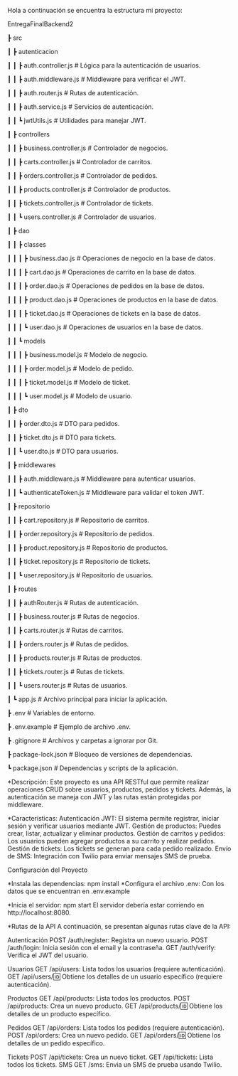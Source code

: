Hola a continuación se encuentra la estructura mi proyecto:

EntregaFinalBackend2

┣ src

┃ ┣ autenticacion

┃ ┃ ┣ auth.controller.js        # Lógica para la autenticación de usuarios.

┃ ┃ ┣ auth.middleware.js        # Middleware para verificar el JWT.

┃ ┃ ┣ auth.router.js            # Rutas de autenticación.

┃ ┃ ┣ auth.service.js           # Servicios de autenticación.

┃ ┃ ┗ jwtUtils.js               # Utilidades para manejar JWT.

┃ ┣ controllers

┃ ┃ ┣ business.controller.js    # Controlador de negocios.

┃ ┃ ┣ carts.controller.js       # Controlador de carritos.

┃ ┃ ┣ orders.controller.js      # Controlador de pedidos.

┃ ┃ ┣ products.controller.js    # Controlador de productos.

┃ ┃ ┣ tickets.controller.js     # Controlador de tickets.

┃ ┃ ┗ users.controller.js       # Controlador de usuarios.

┃ ┣ dao

┃ ┃ ┣ classes

┃ ┃ ┃ ┣ business.dao.js         # Operaciones de negocio en la base de datos.

┃ ┃ ┃ ┣ cart.dao.js             # Operaciones de carrito en la base de datos.

┃ ┃ ┃ ┣ order.dao.js            # Operaciones de pedidos en la base de datos.

┃ ┃ ┃ ┣ product.dao.js          # Operaciones de productos en la base de datos.

┃ ┃ ┃ ┣ ticket.dao.js           # Operaciones de tickets en la base de datos.

┃ ┃ ┃ ┗ user.dao.js             # Operaciones de usuarios en la base de datos.

┃ ┃ ┗ models

┃ ┃ ┃ ┣ business.model.js       # Modelo de negocio.

┃ ┃ ┃ ┣ order.model.js          # Modelo de pedido.

┃ ┃ ┃ ┣ ticket.model.js         # Modelo de ticket.

┃ ┃ ┃ ┗ user.model.js           # Modelo de usuario.

┃ ┣ dto

┃ ┃ ┣ order.dto.js              # DTO para pedidos.

┃ ┃ ┣ ticket.dto.js             # DTO para tickets.

┃ ┃ ┗ user.dto.js               # DTO para usuarios.

┃ ┣ middlewares

┃ ┃ ┣ auth.middleware.js        # Middleware para autenticar usuarios.

┃ ┃ ┗ authenticateToken.js      # Middleware para validar el token JWT.

┃ ┣ repositorio

┃ ┃ ┣ cart.repository.js        # Repositorio de carritos.

┃ ┃ ┣ order.repository.js       # Repositorio de pedidos.

┃ ┃ ┣ product.repository.js     # Repositorio de productos.

┃ ┃ ┣ ticket.repository.js      # Repositorio de tickets.

┃ ┃ ┗ user.repository.js        # Repositorio de usuarios.

┃ ┣ routes

┃ ┃ ┣ authRouter.js             # Rutas de autenticación.

┃ ┃ ┣ business.router.js        # Rutas de negocios.

┃ ┃ ┣ carts.router.js           # Rutas de carritos.

┃ ┃ ┣ orders.router.js          # Rutas de pedidos.

┃ ┃ ┣ products.router.js        # Rutas de productos.

┃ ┃ ┣ tickets.router.js         # Rutas de tickets.

┃ ┃ ┗ users.router.js           # Rutas de usuarios.

┃ ┗ app.js                      # Archivo principal para iniciar la aplicación.

┣ .env                          # Variables de entorno.

┣ .env.example                  # Ejemplo de archivo .env.

┣ .gitignore                    # Archivos y carpetas a ignorar por Git.

┣ package-lock.json             # Bloqueo de versiones de dependencias.

┗ package.json                  # Dependencias y scripts de la aplicación.

*Descripción:
Este proyecto es una API RESTful que permite realizar operaciones CRUD sobre usuarios, productos, pedidos y tickets. 
Además, la autenticación se maneja con JWT y las rutas están protegidas por middleware.

*Características:
Autenticación JWT: El sistema permite registrar, iniciar sesión y verificar usuarios mediante JWT.
Gestión de productos: Puedes crear, listar, actualizar y eliminar productos.
Gestión de carritos y pedidos: Los usuarios pueden agregar productos a su carrito y realizar pedidos.
Gestión de tickets: Los tickets se generan para cada pedido realizado.
Envío de SMS: Integración con Twilio para enviar mensajes SMS de prueba.

Configuración del Proyecto

*Instala las dependencias:
npm install
*Configura el archivo .env:
Con los datos que se encuentran en .env.example

*Inicia el servidor:
npm start
El servidor debería estar corriendo en http://localhost:8080.

*Rutas de la API
A continuación, se presentan algunas rutas clave de la API:

Autenticación
POST /auth/register: Registra un nuevo usuario.
POST /auth/login: Inicia sesión con el email y la contraseña.
GET /auth/verify: Verifica el JWT del usuario.

Usuarios
GET /api/users: Lista todos los usuarios (requiere autenticación).
GET /api/users/:id: Obtiene los detalles de un usuario específico (requiere autenticación).

Productos
GET /api/products: Lista todos los productos.
POST /api/products: Crea un nuevo producto.
GET /api/products/:id: Obtiene los detalles de un producto específico.

Pedidos
GET /api/orders: Lista todos los pedidos (requiere autenticación).
POST /api/orders: Crea un nuevo pedido.
GET /api/orders/:id: Obtiene los detalles de un pedido específico.

Tickets
POST /api/tickets: Crea un nuevo ticket.
GET /api/tickets: Lista todos los tickets.
SMS
GET /sms: Envia un SMS de prueba usando Twilio.

